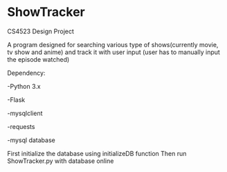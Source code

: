 # ShowTracker
CS4523 Design Project 

A program designed for searching various type of shows(currently movie, tv show and anime)
and track it with user input (user has to manually input the episode watched)

Dependency:

-Python 3.x

-Flask

-mysqlclient

-requests

-mysql database

First initialize the database using initializeDB function
Then run ShowTracker.py with database online
